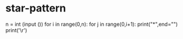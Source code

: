 # star-pattern
n = int (input ())
for i in range(0,n):
    for j in range(0,i+1):
        print("*",end="")
    print('\r')

